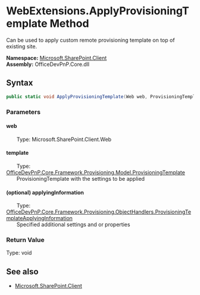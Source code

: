 # WebExtensions.ApplyProvisioningTemplate Method  
Can be used to apply custom remote provisioning template on top of existing site.  

**Namespace:** [Microsoft.SharePoint.Client](Microsoft.SharePoint.Client.md)  
**Assembly:** OfficeDevPnP.Core.dll  
## Syntax
```C#
public static void ApplyProvisioningTemplate(Web web, ProvisioningTemplate template, ProvisioningTemplateApplyingInformation applyingInformation)
```
### Parameters
#### web  
&emsp;&emsp;Type: Microsoft.SharePoint.Client.Web  

#### template  
&emsp;&emsp;Type: [OfficeDevPnP.Core.Framework.Provisioning.Model.ProvisioningTemplate](OfficeDevPnP.Core.Framework.Provisioning.Model.ProvisioningTemplate.md)  
&emsp;&emsp;ProvisioningTemplate with the settings to be applied  

#### (optional) applyingInformation  
&emsp;&emsp;Type: [OfficeDevPnP.Core.Framework.Provisioning.ObjectHandlers.ProvisioningTemplateApplyingInformation](OfficeDevPnP.Core.Framework.Provisioning.ObjectHandlers.ProvisioningTemplateApplyingInformation.md)  
&emsp;&emsp;Specified additional settings and or properties  

### Return Value
Type: void  

## See also
- [Microsoft.SharePoint.Client](Microsoft.SharePoint.Client.md)
